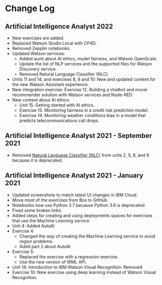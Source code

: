 # Change Log
## Artificial Intelligence Analyst 2022
* New exercises are added.
* Replaced Watson Studio Local with CP4D.
* Removed Zepplin notebooks.
* Updated Watson services:
  * Added aunit about AI ethics, model fairness, and Watson OpenScale.
  * Update the list of NLP services and the supported files for Watson Discovery service.
  * Removed Natural Language Classifier (NLC).
* Units 11 and 14, and exercises 8, 9 and 10: New and updated content for the new Watson Assistant experience.
* New integration exercise: Exercise 12. Building a chatbot and movie recommender solution with Watson services and Node-RED
* New content about AI ethics:
  * Unit 15. Getting started with AI ethics.
  * Exercise 13. Monitoring fairness in a credit risk prediction model.
  * Exercise 14. Monitoring weather conditions bias in a model that predicts telecommunications call drops.
## Artificial Intelligence Analyst 2021 - September 2021
* Removed [Natural Language Classifier (NLC)](https://cloud.ibm.com/docs/natural-language-classifier) from units 2, 5, 8, and 9 because it is deprecated.
## Artificial Intelligence Analyst 2021 - January 2021
* Updated screenshots to match latest UI changes in IBM Cloud.
* Move most of the exercises from Box to GitHub.
* Notebooks now use Python 3.7 because Python 3.6 is deprecated.
* Fixed some broken links.
* Added steps for creating and using deployments spaces for exercises that use the Machine Learning service.
* Unit 4: Added AutoAI
* Exercise 4:
  * Changed the way of creating the Machine Learning service to avoid region problems.
  * Addd part 2 about AutoAI
* Exercise 5:
  * Replaced the exercise with a regression exercise.
  * Use the new version of WML API.
* Unit 14: Introduction to IBM Watson Visual Recognition: Removed
* Exercise 10: New exercise using deep learning instead of Watson Visual Recognition.

